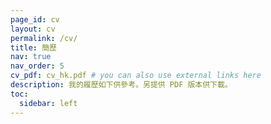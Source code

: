 ```yaml
---
page_id: cv
layout: cv
permalink: /cv/
title: 簡歷
nav: true
nav_order: 5
cv_pdf: cv_hk.pdf # you can also use external links here
description: 我的履歷如下供參考。另提供 PDF 版本供下載。
toc:
  sidebar: left
---
```

